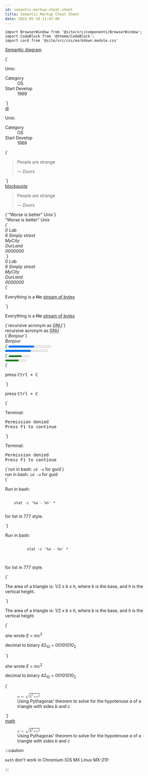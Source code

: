 ```yaml
---
id: semantic-markup-cheat-sheet
title: Semantic Markup Cheat Sheet
date: 2022-05-28 11:47:08
---
```


```mdx-code-block
import BrowserWindow from '@site/src/components/BrowserWindow';
import CodeBlock from '@theme/CodeBlock';
import card from '@site/src/css/markdown.module.css'
```

[Semantic diagram](https://html.spec.whatwg.org/#kinds-of-content)

<div className={card.wrap}>
  <div className={card.maxwidth}>
    <CodeBlock language="html" title="dl, dt, dd">
{`<p>Unix:</p>
<dl>
  <dt>Category</dt>
  <dd>OS</dd>
  <dt>Start Develop</dt>
  <dd>1969</dd>
</dl>`}
    </CodeBlock>
  </div>
  <span class="nonBreak"><a href='https://html.spec.whatwg.org/#the-dl-element' title="spec" class='external'>dl</a></span>
  <div className={card.maxwidth}>
    <BrowserWindow>
      <p>Unix:</p>
      <dl>
        <dt>Category</dt>
        <dd>OS</dd>
        <dt>Start Develop</dt>
        <dd>1969</dd>
      </dl>
    </BrowserWindow>
  </div>
</div>

<div className={card.wrap}>
  <div className={card.maxwidth}>
    <CodeBlock language="html" title="blockquote, cite">
{`<blockquote>
  <p>People are strange</p>
  <footer>— <cite>Doors</cite></footer>
</blockquote>`}
    </CodeBlock>
  </div>
  <span class="nonBreak"><a href='https://html.spec.whatwg.org/#the-blockquote-element' title="spec" class='external'>blockquote</a></span>
  <div className={card.maxwidth}>
    <BrowserWindow>
      <blockquote>
        <p>People are strange</p>
        <footer>— <cite>Doors</cite></footer>
      </blockquote>
    </BrowserWindow>
  </div>
</div>

<div className={card.wrap}>
  <div className={card.maxwidth}>
    <CodeBlock language="html" title="q">
{`<q>Worse is better</q> Unix`}
    </CodeBlock>
  </div>
  <div className={card.maxwidth}>
    <BrowserWindow>
      <q>Worse is better</q> Unix
    </BrowserWindow>
  </div>
</div>

<div className={card.wrap}>
  <div className={card.maxwidth}>
    <CodeBlock language="html" title="address">
{`<address>
  0 Lab
  <br/>6 Simply street
  <br/>MyCity
  <br />OurLand
  <br/>0000000
</address>`}
    </CodeBlock>
  </div>
  <div className={card.maxwidth}>
    <BrowserWindow>
      <address>
        0 Lab
        <br/>6 Simply street
        <br/>MyCity
        <br />OurLand
        <br/>0000000
      </address>
    </BrowserWindow>
  </div>
</div>

<div className={card.wrap}>
  <div className={card.maxwidth}>
    <CodeBlock language="html" title="del, ins">
{`<p>Everything is a <del datetime="2007-03-08">file</del> <ins datetime="2007-03-08">stream of bytes</ins></p>`}
    </CodeBlock>
  </div>
  <div className={card.maxwidth}>
    <BrowserWindow>
      <p>Everything is a <del datetime="2007-03-08">file</del> <ins datetime="2007-03-08">stream of bytes</ins></p>
    </BrowserWindow>
  </div>
</div>

<div className={card.wrap}>
  <div className={card.maxwidth}>
    <CodeBlock language="html" title="abbr">
{`recursive acronym as <abbr title="GNU's Not Unix!">GNU</abbr>`}
    </CodeBlock>
  </div>
  <div className={card.maxwidth}>
    <BrowserWindow>
      recursive acronym as <abbr title="GNU's Not Unix!">GNU</abbr>
    </BrowserWindow>
  </div>
</div>

<div className={card.wrap}>
  <div className={card.maxwidth}>
    <CodeBlock language="html" title="lang">
{`<i lang="fr">Bonjour</i>`}
    </CodeBlock>
  </div>
  <div className={card.maxwidth}>
    <BrowserWindow>
      <i lang="fr">Bonjour</i>
    </BrowserWindow>
  </div>
</div>

<div className={card.wrap}>
  <div className={card.maxwidth}>
    <CodeBlock language="html" title="progress">
{`<progress value="3" min="1" max="5" />`}
    </CodeBlock>
  </div>
  <div className={card.maxwidth}>
    <BrowserWindow>
      <progress value="3" min="1" max="5" />
    </BrowserWindow>
  </div>
</div>

<div className={card.wrap}>
  <div className={card.maxwidth}>
    <CodeBlock language="html" title="meter">
{`<meter value="13" min="1" max="20" />`}
    </CodeBlock>
  </div>
  <div className={card.maxwidth}>
    <BrowserWindow>
      <meter value="13" min="1" max="20" />
    </BrowserWindow>
  </div>
</div>

<div className={card.wrap}>
  <div className={card.maxwidth}>
    <CodeBlock language="html" title="kbd">
{` <p>press <kbd>Ctrl + C</kbd></p>`}
    </CodeBlock>
  </div>
  <div className={card.maxwidth}>
    <BrowserWindow>
       <p>press <kbd>Ctrl + C</kbd></p>
    </BrowserWindow>
  </div>
</div>

<div className={card.wrap}>
  <div className={card.maxwidth}>
    <CodeBlock language="html" title="samp">
{`<p>Terminal:</p>
<p><samp>Permission denied<br/>Press F1 to continue</samp></p>`}
    </CodeBlock>
  </div>
  <div className={card.maxwidth}>
    <BrowserWindow>
      <p>Terminal:</p>
      <p><samp>Permission denied<br/>Press F1 to continue</samp></p>
    </BrowserWindow>
  </div>
</div>

<div className={card.wrap}>
  <div className={card.maxwidth}>
    <CodeBlock language="html" title="code">
{`run in bash: <code>id -u</code> for guid`}
    </CodeBlock>
  </div>
  <div className={card.maxwidth}>
    <BrowserWindow>
      run in bash: <code>id -u</code> for guid
    </BrowserWindow>
  </div>
</div>

<div className={card.wrap}>
  <div className={card.maxwidth}>
    <CodeBlock language="html" title="pre, code">
{`<p>Run in bash:</p>
<pre>
  <code>
    stat -c '%a - %n' *
  </code>
</pre>
<p>for list in 777 style.</p>`}
    </CodeBlock>
  </div>
  <div className={card.maxwidth}>
    <BrowserWindow>
      <p>Run in bash:</p>
      <pre>
        <code>
          stat -c '%a - %n' *
        </code>
      </pre>
      <p>for list in 777 style.</p>
    </BrowserWindow>
  </div>
</div>

<div className={card.wrap}>
  <div className={card.maxwidth}>
    <CodeBlock language="html" title="var">
{`<p>The area of a triangle is: 1/2 x <var>b</var> x <var>h</var>, where <var>b</var> is the base, and <var>h</var> is the vertical height.</p>`}
    </CodeBlock>
  </div>
  <div className={card.maxwidth}>
    <BrowserWindow>
      <p>The area of a triangle is: 1/2 x <var>b</var> x <var>h</var>, where <var>b</var> is the base, and <var>h</var> is the vertical height.</p>
    </BrowserWindow>
  </div>
</div>

<div className={card.wrap}>
  <div className={card.maxwidth}>
    <CodeBlock language="html" title="var, sup, sub">
{`<p>she wrote <var>E</var> = <var>m</var><var>c</var><sup>2</sup></p>
<p>decimal to binary 42<sub>10</sub> = 00101010<sub>2</sub></p>`}
    </CodeBlock>
  </div>
  <div className={card.maxwidth}>
    <BrowserWindow>
      <p>she wrote <var>E</var> = <var>m</var><var>c</var><sup>2</sup></p>
      <p>decimal to binary 42<sub>10</sub> = 00101010<sub>2</sub></p>
    </BrowserWindow>
  </div>
</div>

<div className={card.wrap}>
  <div className={card.maxwidth}>
    <CodeBlock language="html" title="math">
{`<figure>
 <math>
  <mi>a</mi>
  <mo>=</mo>
  <msqrt>
   <msup><mi>b</mi><mn>2</mn></msup>
   <mi>+</mi>
   <msup><mi>c</mi><mn>2</mn></msup>
  </msqrt>
 </math>
 <figcaption>
  Using Pythagoras' theorem to solve for the hypotenuse <var>a</var> of
  a triangle with sides <var>b</var> and <var>c</var>
 </figcaption>
</figure>
`}
    </CodeBlock>
  </div>
  <span class="nonBreak"><a href='https://www.w3.org/Math/draft-spec/chapter2.html#interf.toplevel' title='spec' class='external'>math</a></span>
  <div className={card.maxwidth}>
    <BrowserWindow>
      <figure>
        <math>
          <mi>a</mi>
          <mo>=</mo>
          <msqrt>
          <msup><mi>b</mi><mn>2</mn></msup>
          <mi>+</mi>
          <msup><mi>c</mi><mn>2</mn></msup>
          </msqrt>
        </math>
        <figcaption>
          Using Pythagoras' theorem to solve for the hypotenuse <var>a</var> of
          a triangle with sides <var>b</var> and <var>c</var>
        </figcaption>
      </figure>
    </BrowserWindow>
  </div>
</div>

:::caution

`math` don't work in Chromium (OS MX Linux MX-21)!

:::
